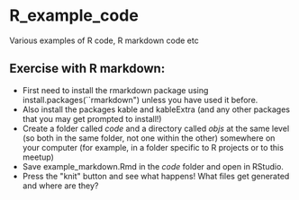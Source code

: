 # R_example_code
Various examples of R code, R markdown code etc

## Exercise with R markdown:
* First need to install the rmarkdown package using install.packages(``rmarkdown") unless you have used it before.
* Also install the packages kable and kableExtra (and any other packages that you may get prompted to install!)
* Create a folder called _code_ and a directory called _objs_ at the same level (so both in the same folder, not one within the other) somewhere on your computer (for example, in a folder specific to R projects or to this meetup)
* Save example\_markdown.Rmd in the _code_ folder and open in RStudio.
* Press the "knit" button and see what happens! What files get generated and where are they?
